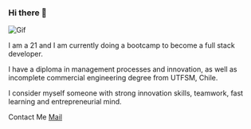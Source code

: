 ### Hi there 👋

![Gif](https://github.com/itsmisce/itsmisce/blob/main/giphy.gif)

I am a 21 and I am currently doing a bootcamp to become a full stack developer.

I have a diploma in management processes and innovation, as well as incomplete commercial engineering degree from UTFSM, Chile.

I consider myself someone with strong innovation skills, teamwork, fast learning and entrepreneurial mind.


Contact Me
[Mail](https://www.linkedin.com/in/diegotorresdu-820421186)